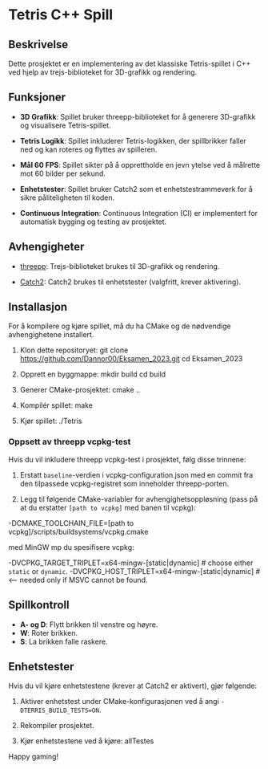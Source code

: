 # Tetris C++ Spill

## Beskrivelse

Dette prosjektet er en implementering av det klassiske Tetris-spillet i C++ ved hjelp av trejs-biblioteket for
3D-grafikk og rendering.

## Funksjoner

- **3D Grafikk**: Spillet bruker threepp-biblioteket for å generere 3D-grafikk og visualisere Tetris-spillet.

- **Tetris Logikk**: Spillet inkluderer Tetris-logikken, der spillbrikker faller ned og kan roteres og flyttes av
  spilleren.

- **Mål 60 FPS**: Spillet sikter på å opprettholde en jevn ytelse ved å målrette mot 60 bilder per sekund.

- **Enhetstester**: Spillet bruker Catch2 som et enhetstestrammeverk for å sikre påliteligheten til koden.

- **Continuous Integration**: Continuous Integration (CI) er implementert for automatisk bygging og testing av
  prosjektet.

## Avhengigheter

- [threepp](https://github.com/markaren/threepp): Trejs-biblioteket brukes til 3D-grafikk og rendering.

- [Catch2](https://github.com/catchorg/Catch2): Catch2 brukes til enhetstester (valgfritt, krever aktivering).

## Installasjon

For å kompilere og kjøre spillet, må du ha CMake og de nødvendige avhengighetene installert.

1. Klon dette repositoryet:
   git clone https://github.com/Dannor00/Eksamen_2023.git
   cd Eksamen_2023


2. Opprett en byggmappe:
   mkdir build
   cd build


3. Generer CMake-prosjektet:
   cmake ..

4. Kompilér spillet:
   make


5. Kjør spillet:
   ./Tetris

### Oppsett av threepp vcpkg-test

Hvis du vil inkludere threepp vcpkg-test i prosjektet, følg disse trinnene:

1. Erstatt `baseline`-verdien i vcpkg-configuration.json med en commit fra den tilpassede vcpkg-registret som inneholder
   threepp-porten.

2. Legg til følgende CMake-variabler for avhengighetsoppløsning (pass på at du erstatter `[path to vcpkg]` med banen til
   vcpkg):

-DCMAKE_TOOLCHAIN_FILE=[path to vcpkg]/scripts/buildsystems/vcpkg.cmake

med MinGW mp du spesifisere vcpkg:

-DVCPKG_TARGET_TRIPLET=x64-mingw-[static|dynamic]  # choose either `static` or `dynamic`.
-DVCPKG_HOST_TRIPLET=x64-mingw-[static|dynamic]    # <-- needed only if MSVC cannot be found.

## Spillkontroll

- **A- og D**: Flytt brikken til venstre og høyre.
- **W**: Roter brikken.
- **S**: La brikken falle raskere.


## Enhetstester

Hvis du vil kjøre enhetstestene (krever at Catch2 er aktivert), gjør følgende:

1. Aktiver enhetstest under CMake-konfigurasjonen ved å angi `-DTERRIS_BUILD_TESTS=ON`.

2. Rekompiler prosjektet.

3. Kjør enhetstestene ved å kjøre:
   allTestes

Happy gaming!




